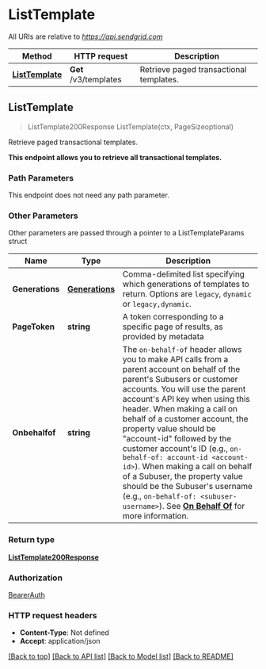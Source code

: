 # ListTemplate

All URIs are relative to *https://api.sendgrid.com*

Method | HTTP request | Description
------------- | ------------- | -------------
[**ListTemplate**](ListTemplate.md#ListTemplate) | **Get** /v3/templates | Retrieve paged transactional templates.



## ListTemplate

> ListTemplate200Response ListTemplate(ctx, PageSizeoptional)

Retrieve paged transactional templates.

**This endpoint allows you to retrieve all transactional templates.**

### Path Parameters

This endpoint does not need any path parameter.

### Other Parameters

Other parameters are passed through a pointer to a ListTemplateParams struct


Name | Type | Description
------------- | ------------- | -------------
**Generations** | [**Generations**](GenerationsGenerations.md) | Comma-delimited list specifying which generations of templates to return. Options are `legacy`, `dynamic` or `legacy,dynamic`.
**PageToken** | **string** | A token corresponding to a specific page of results, as provided by metadata
**Onbehalfof** | **string** | The `on-behalf-of` header allows you to make API calls from a parent account on behalf of the parent's Subusers or customer accounts. You will use the parent account's API key when using this header. When making a call on behalf of a customer account, the property value should be \"account-id\" followed by the customer account's ID (e.g., `on-behalf-of: account-id <account-id>`). When making a call on behalf of a Subuser, the property value should be the Subuser's username (e.g., `on-behalf-of: <subuser-username>`). See [**On Behalf Of**](https://docs.sendgrid.com/api-reference/how-to-use-the-sendgrid-v3-api/on-behalf-of) for more information.

### Return type

[**ListTemplate200Response**](ListTemplate200Response.md)

### Authorization

[BearerAuth](../README.md#BearerAuth)

### HTTP request headers

- **Content-Type**: Not defined
- **Accept**: application/json

[[Back to top]](#) [[Back to API list]](../README.md#documentation-for-api-endpoints)
[[Back to Model list]](../README.md#documentation-for-models)
[[Back to README]](../README.md)

